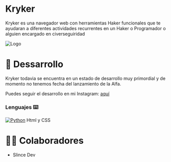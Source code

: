 # Kryker
Kryker es una navegador web con herramientas Haker funcionales que te ayudaran a diferentes actividades recurrentes en un Haker o Programador o alguien encargado en civerseguiridad 

<img alt="Logo" src="https://media.discordapp.net/attachments/1177276574496739438/1187487095305015418/471b946f-cff1-4b05-bf22-9d40ac20b771.jpg?ex=65971089&is=65849b89&hm=fa9977170d7644235d3e5366fcf62feeecfc4324d060edebb1b7a223c2a63afb&=&format=webp&width=465&height=465">

# 🚧 Dessarrollo

Kryker todavia se encuentra en un estado de desarrollo muy primordial y de momento no tenemos fecha del lanzamiento de la Alfa.

Puedes seguir el desarrollo en mi Instagram: [aquí](https://www.instagram.com/slince_dev/)

### Lenguajes ⌨️

<a href="https://www.python.org"><img alt="Python" src="https://img.shields.io/badge/Python-14354C?style=for-the-badge&logo=python&logoColor=white"></a>
Html y CSS

# 🧑‍💻 Colaboradores

- Slince Dev
  
